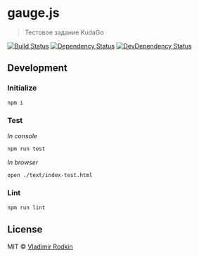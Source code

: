 # gauge.js

> Тестовое задание KudaGo

[![Build Status][travis-image]][travis-url]
[![Dependency Status][depstat-image]][depstat-url]
[![DevDependency Status][depstat-dev-image]][depstat-dev-url]

## Development

### Initialize
```sh
npm i
```

### Test
*In console*
```sh
npm run test
```

*In browser*
```sh
open ./text/index-test.html
```

### Lint
```sh
npm run lint
```

## License
MIT © [Vladimir Rodkin](https://github.com/VovanR)

[travis-url]: https://travis-ci.org/VovanR/gauge.js
[travis-image]: http://img.shields.io/travis/VovanR/gauge.js.svg

[depstat-url]: https://david-dm.org/VovanR/gauge.js
[depstat-image]: https://david-dm.org/VovanR/gauge.js.svg

[depstat-dev-url]: https://david-dm.org/VovanR/gauge.js
[depstat-dev-image]: https://david-dm.org/VovanR/gauge.js/dev-status.svg

